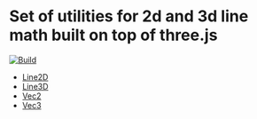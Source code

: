 # Set of utilities for 2d and 3d line math built on top of three.js

[![Build](https://github.com/Immugio/three-math-extensions/actions/workflows/build.yml/badge.svg)](https://github.com/Immugio/three-math-extensions/actions/workflows/build.yml)

- [Line2D](docs/classes/Line2D.md)
- [Line3D](docs/classes/Line3D.md)
- [Vec2](docs/classes/Vec2.md)
- [Vec3](docs/classes/Vec3.md)